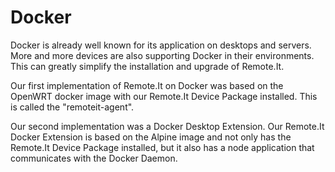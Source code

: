 # Docker

Docker is already well known for its application on desktops and servers.  More and more devices are also supporting Docker in their environments.  This can greatly simplify the installation and upgrade of Remote.It.

Our first implementation of Remote.It on Docker was based on the OpenWRT docker image with our Remote.It Device Package installed.  This is called the "remoteit-agent".

Our second implementation was a Docker Desktop Extension.  Our Remote.It Docker Extension is based on the Alpine image and not only has the Remote.It Device Package installed, but it also has a node application that communicates with the Docker Daemon. &#x20;
